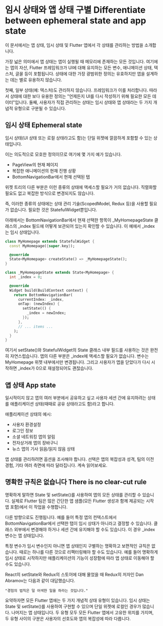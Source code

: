 # 임시 상태와 앱 상태 구별 Differentiate between ephemeral state and app state

이 문서에서는 앱 상태, 임시 상태 및 Flutter 앱에서 각 상태를 관리하는 방법을 소개합니다.

가장 넓은 의미에서 앱 상태는 앱이 실행될 때 메모리에 존재하는 모든 것입니다. 여기에는 앱의 자산, Flutter 프레임워크가 UI에 대해 유지하는 모든 변수, 애니메이션 상태, 텍스처, 글꼴 등이 포함됩니다. 상태에 대한 가장 광범위한 정의는 유효하지만 앱을 설계하는 데는 별로 유용하지 않습니다.

첫째, 일부 상태(예: 텍스처)도 관리하지 않습니다. 프레임워크가 이를 처리합니다. 따라서 상태에 대한 보다 유용한 정의는 "언제든지 UI를 다시 작성하기 위해 필요한 모든 데이터"입니다. 둘째, 사용자가 직접 관리하는 상태는 임시 상태와 앱 상태라는 두 가지 개념적 유형으로 구분될 수 있습니다.

## 임시 상태 Ephemeral state

임시 상태(UI 상태 또는 로컬 상태라고도 함)는 단일 위젯에 깔끔하게 포함할 수 있는 상태입니다.

이는 의도적으로 모호한 정의이므로 여기에 몇 가지 예가 있습니다.

- PageView의 현재 페이지
- 복잡한 애니메이션의 현재 진행 상황
- BottomNavigationBar에서 현재 선택된 탭

위젯 트리의 다른 부분은 이런 종류의 상태에 액세스할 필요가 거의 없습니다. 직렬화할 필요도 없고 복잡한 방식으로 변경되지도 않습니다.

즉, 이러한 종류의 상태에는 상태 관리 기술(ScopedModel, Redux 등)을 사용할 필요가 없습니다. 필요한 것은 StatefulWidget뿐입니다.

아래에서는 BottomNavigationBar에서 현재 선택한 항목이 _MyHomepageState 클래스의 _index 필드에 어떻게 보관되어 있는지 확인할 수 있습니다. 이 예에서 _index는 임시 상태입니다.

```dart
class MyHomepage extends StatefulWidget {
  const MyHomepage({super.key});

  @override
  State<MyHomepage> createState() => _MyHomepageState();
}

class _MyHomepageState extends State<MyHomepage> {
  int _index = 0;

  @override
  Widget build(BuildContext context) {
    return BottomNavigationBar(
      currentIndex: _index,
      onTap: (newIndex) {
        setState(() {
          _index = newIndex;
        });
      },
      // ... items ...
    );
  }
}
```

여기서 setState()와 StatefulWidget의 State 클래스 내부 필드를 사용하는 것은 완전히 자연스럽습니다. 앱의 다른 부분은 _index에 액세스할 필요가 없습니다. 변수는 MyHomepage 위젯 내부에서만 변경됩니다. 그리고 사용자가 앱을 닫았다가 다시 시작하면 _index가 0으로 재설정되어도 괜찮습니다.

## 앱 상태 App state

일시적이지 않고 앱의 여러 부분에서 공유하고 싶고 사용자 세션 간에 유지하려는 상태를 애플리케이션 상태(때때로 공유 상태라고도 함)라고 합니다.

애플리케이션 상태의 예시:

- 사용자 환경설정
- 로그인 정보
- 소셜 네트워킹 앱의 알림
- 전자상거래 앱의 장바구니
- 뉴스 앱의 기사 읽음/읽지 않음 상태

앱 상태를 관리하려면 옵션을 조사해야 합니다. 선택은 앱의 복잡성과 성격, 팀의 이전 경험, 기타 여러 측면에 따라 달라집니다. 계속 읽어보세요.

## 명확한 규칙은 없습니다 There is no clear-cut rule

명확하게 말하면 State 및 setState()를 사용하여 앱의 모든 상태를 관리할 수 있습니다. 실제로 Flutter 팀은 많은 간단한 앱 샘플(모든 Flutter 생성과 함께 제공되는 시작 앱 포함)에서 이 작업을 수행합니다.

다른 방향으로도 진행됩니다. 예를 들어 특정 앱의 컨텍스트에서 BottomNavigationBar에서 선택한 탭이 임시 상태가 아니라고 결정할 수 있습니다. 클래스 외부에서 변경해야 하거나 세션 간에 유지해야 할 수도 있습니다. 이 경우 _index 변수는 앱 상태입니다.

특정 변수가 임시 변수인지 아니면 앱 상태인지 구별하는 명확하고 보편적인 규칙은 없습니다. 때로는 하나를 다른 것으로 리팩터링해야 할 수도 있습니다. 예를 들어 명확하게 임시 상태로 시작하지만 애플리케이션의 기능이 성장함에 따라 앱 상태로 이동해야 할 수도 있습니다.

React의 setState와 Redux의 스토어에 대해 물었을 때 Redux의 저자인 Dan Abramov는 다음과 같이 대답했습니다.

```
"경험의 법칙은 덜 어색한 일을 하라는 것입니다."
```

요약하자면 모든 Flutter 앱에는 두 가지 개념적 상태 유형이 있습니다. 임시 상태는 State 및 setState()를 사용하여 구현할 수 있으며 단일 위젯에 로컬인 경우가 많습니다. 나머지는 앱 상태입니다. 두 유형 모두 모든 Flutter 앱에서 고유한 위치를 가지며, 두 유형 사이의 구분은 사용자의 선호도와 앱의 복잡성에 따라 다릅니다.
